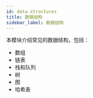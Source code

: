 ```yaml
---
id: data-structures
title: 数据结构
sidebar_label: 数据结构
---
```


本模块介绍常见的数据结构，包括：

- 数组
- 链表
- 栈和队列
- 树
- 图
- 哈希表

